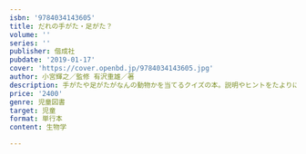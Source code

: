 ```yaml
---
isbn: '9784034143605'
title: だれの手がた・足がた？
volume: ''
series: ''
publisher: 偕成社
pubdate: '2019-01-17'
cover: 'https://cover.openbd.jp/9784034143605.jpg'
author: 小宮輝之／監修 有沢重雄／著
description: 手がたや足がたがなんの動物かを当てるクイズの本。説明やヒントをたよりに答えると、手がくらしにどれだけ適しているかわかる。
price: '2400'
genre: 児童図書
target: 児童
format: 単行本
content: 生物学

---
```

